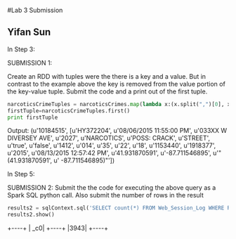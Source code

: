 #Lab 3 Submission 
## Yifan Sun

In Step 3:

SUBMISSION 1:

Create an RDD with tuples were the there is a key and a value. But in contrast to the example above the key is removed from the value portion of the key-value tuple. Submit the code and a print out of the first tuple.

```python
narcoticsCrimeTuples = narcoticsCrimes.map(lambda x:(x.split(",")[0], x.split(",")[1:]))
firstTuple=narcoticsCrimeTuples.first()
print firstTuple
```
Output:
(u'10184515', [u'HY372204', u'08/06/2015 11:55:00 PM', u'033XX W DIVERSEY AVE', u'2027', u'NARCOTICS', u'POSS: CRACK', u'STREET', u'true', u'false', u'1412', u'014', u'35', u'22', u'18', u'1153440', u'1918377', u'2015', u'08/13/2015 12:57:42 PM', u'41.931870591', u'-87.711546895', u'"(41.931870591', u' -87.711546895)"'])


In Step 5:

SUBMISSION 2: Submit the the code for executing the above query as a Spark SQL python call. Also submit the number of rows in the result

```python
results2 = sqlContext.sql('SELECT count(*) FROM Web_Session_Log WHERE REFERERURL = "http://www.ebay.com"')
results2.show()
```
+----+
| _c0|
+----+
|3943|
+----+
